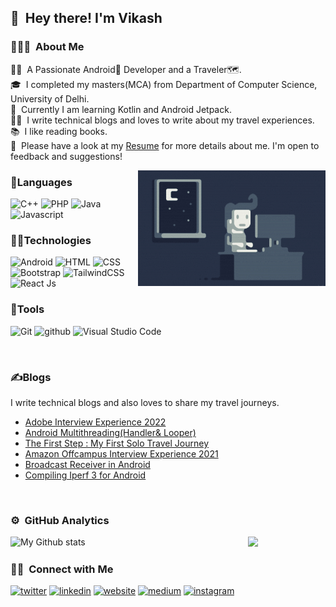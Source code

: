 ## 👋 &nbsp;Hey there! I'm Vikash

### 👨🏻‍💻 &nbsp;About Me

👨‍💻 &nbsp;A Passionate Android🤖 Developer and a Traveler🗺️.\
🎓 &nbsp;I completed my masters(MCA) from Department of Computer Science, University of Delhi.\
🚀 &nbsp;Currently I am learning Kotlin and Android Jetpack.\
✍🏻 &nbsp;I write technical blogs and loves to write about my travel experiences.\
📚 &nbsp;I like reading books.\
📄 &nbsp;Please have a look at my [Resume](https://vikashprajapati.github.io/vikash_resume_2024.pdf) for more details about me. I'm open to feedback and suggestions!

<img alt="Night Coding" src="https://github.com/vikashprajapati/vikashprajapati/blob/main/assets/Night-Coding.gif" align="right"/>


### 🧮Languages
<img src="https://img.shields.io/badge/-C++-303030?style=for-the-badge&logo=C%2B%2B&logoColor=00599C" alt="C++"> <img src="https://img.shields.io/badge/-Php-303030?style=for-the-badge&logo=PHP&logoColor=00599C" alt="PHP"> <img src="https://img.shields.io/badge/-Java-303030?style=for-the-badge&logo=java" alt="Java"> <img src="https://img.shields.io/badge/javascript-303030?style=for-the-badge&logo=javascript" alt="Javascript">


### 👨‍💻Technologies
<img src="https://img.shields.io/badge/-Android-303030?style=for-the-badge&logo=android" alt="Android"> <img src="https://img.shields.io/badge/-HTML-303030?style=for-the-badge&logo=HTML5" alt="HTML"> <img src="https://img.shields.io/badge/-CSS-303030?style=for-the-badge&logo=CSS3" alt="CSS"> <img src="https://img.shields.io/badge/Bootstrap-303030?style=for-the-badge&logo=bootstrap" alt="Bootstrap"> <img src="https://img.shields.io/badge/-Tailwind-303030?style=for-the-badge&logo=tailwindcss" alt="TailwindCSS"> <img src="https://img.shields.io/badge/-React-303030?style=for-the-badge&logo=React" alt="React Js">


### 🧰Tools
<img src="https://img.shields.io/badge/-Git-303030?style=for-the-badge&logo=git" alt="Git"> <img src="https://img.shields.io/badge/-Github-303030?style=for-the-badge&logo=github" alt="github"> <img src="https://img.shields.io/badge/-Visual%20Studio%20Code-303030?style=for-the-badge&logo=visual-studio-code" alt="Visual Studio Code">

<br>

### ✍Blogs
I write technical blogs and also loves to share my travel journeys.

* <a target="_blank" href="https://medium.com/@NomadicProgramr/adobe-interview-experience-2022-7e7110812bc4">Adobe Interview Experience 2022</a>
* <a target="_blank" href="https://medium.com/@NomadicProgramr/android-multithreading-handler-looper-288c71394697">Android Multithreading(Handler& Looper)</a>
* <a target="_blank" href="https://medium.com/@NomadicProgramr/the-first-step-my-first-solo-travel-journey-a9e7e9a36d3e">The First Step : My First Solo Travel Journey</a>
* <a target="_blank" href="https://github-readme-medium-recent-article.vercel.app/medium/@nomadicprogramr/0">Amazon Offcampus Interview Experience 2021</a>
* <a target="_blank" href="https://medium.com/@NomadicProgramr/broadcast-receiver-in-android-5136d93fbea3">Broadcast Receiver in Android</a>
* <a target="_blank" href="https://github-readme-medium-recent-article.vercel.app/medium/@nomadicprogramr/1">Compiling Iperf 3 for Android</a>

<br>

### ⚙️ &nbsp;GitHub Analytics
  <img alt="My Github stats" align="left" border-radius="40px" width="380px" src="https://github-readme-streak-stats.herokuapp.com/?user=vikashprajapati&layout=compact" alt="Vikash Stats">
  <img border-radius="40px" width="380px" src="https://github-readme-stats-eight-theta.vercel.app/api?username=vikashprajapati&show_icons=true&theme=react&include_all_commits=true&count_private=true">

<br>

### 🤝🏻 &nbsp;Connect with Me
<a href="https://twitter.com/NomadicProgramr" target="_blank"><img src="https://img.shields.io/badge/Twitter-NomadicProgramr-00acee?style=for-the-badge&logo=twitter" alt="twitter"></a>
<a href="https://www.linkedin.com/in/vikash-41abb8101" target="_blank"><img src="https://img.shields.io/badge/Linkedin-NomadicProgramr-00ddee?style=for-the-badge&logo=linkedin" alt="linkedin"></a>
<a href="https://vikashprajapati.github.io" target="_blank"><img src="https://img.shields.io/badge/Website-Vikash_Prajapati-ff6600?style=for-the-badge&logo=google-chrome" alt="website"></a>
<a href="https://medium.com/@NomadicProgramr" target="_blank"><img src="https://img.shields.io/badge/Medium-NomadicProgramr-00ab6c?style=for-the-badge&logo=medium" alt="medium"></a>
<a href="https://www.instagram.com/the_nomadic_stranger" target="_blank"><img src="https://img.shields.io/badge/Instagram-NomadicProgramr-E1306C?style=for-the-badge&logo=instagram" alt="instagram"></a>
